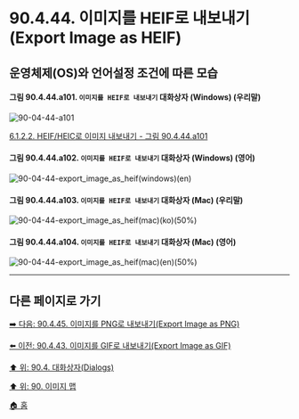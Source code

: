 # 90.4.44. 이미지를 HEIF로 내보내기(Export Image as HEIF)
## 운영체제(OS)와 언어설정 조건에 따른 모습

<a id="90-04-44-a101"></a>

#### 그림 90.4.44.a101. `이미지를 HEIF로 내보내기` 대화상자 (Windows) (우리말)
![90-04-44-a101](https://github.com/wonder13662/gimp/assets/15767104/138ff527-f520-452f-a402-7acc0afbc0b5)

[6.1.2.2. HEIF/HEIC로 이미지 내보내기 - 그림 90.4.44.a101](./06-01-02-02-export_image_as_heif.md#90-04-44-a101)

<a id="90-04-44-a102"></a>

#### 그림 90.4.44.a102. `이미지를 HEIF로 내보내기` 대화상자 (Windows) (영어)
![90-04-44-export_image_as_heif(windows)(en)](https://github.com/wonder13662/gimp/assets/15767104/d2fde111-9914-4ed9-8b7d-c9eb4b8b23be)

#### 그림 90.4.44.a103. `이미지를 HEIF로 내보내기` 대화상자 (Mac) (우리말)
![90-04-44-export_image_as_heif(mac)(ko)(50%)](https://github.com/wonder13662/gimp/assets/15767104/e06ad737-ef48-4c69-8237-9f4a575f74dd)

#### 그림 90.4.44.a104. `이미지를 HEIF로 내보내기` 대화상자 (Mac) (영어)
![90-04-44-export_image_as_heif(mac)(en)(50%)](https://github.com/wonder13662/gimp/assets/15767104/b793ba05-836c-4c32-b8a4-376de735a825)

***

## 다른 페이지로 가기
[➡️ 다음: 90.4.45. 이미지를 PNG로 내보내기(Export Image as PNG)](./90-04-0045-export_image_as_png.md)

[⬅️ 이전: 90.4.43. 이미지를 GIF로 내보내기(Export Image as GIF)](./90-04-0043-export_image_as_gif.md)

[⬆️ 위: 90.4. 대화상자(Dialogs)](./90-04-0000-dialogs.md)

[⬆️ 위: 90. 이미지 맵](./90-00-image-map.md)

[🏠 홈](./00-home.md)